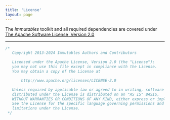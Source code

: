 ```yaml
---
title: 'License'
layout: page
---
```


The _Immutables_ toolkit and all required dependencies are covered under [The Apache Software License, Version 2.0](http://www.apache.org/licenses/LICENSE-2.0.txt)

<hr>

```java
/*
   Copyright 2013-2024 Immutables Authors and Contributors

   Licensed under the Apache License, Version 2.0 (the "License");
   you may not use this file except in compliance with the License.
   You may obtain a copy of the License at

       http://www.apache.org/licenses/LICENSE-2.0

   Unless required by applicable law or agreed to in writing, software
   distributed under the License is distributed on an "AS IS" BASIS,
   WITHOUT WARRANTIES OR CONDITIONS OF ANY KIND, either express or implied.
   See the License for the specific language governing permissions and
   limitations under the License.
 */
```
